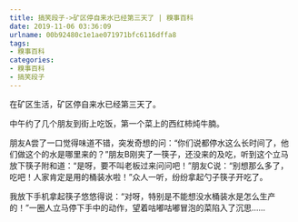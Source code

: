 ```yaml
---
title: 搞笑段子->矿区停自来水已经第三天了 | 糗事百科
date: 2019-11-06 03:36:09
urlname: 00b92480c1e1ae071971bfc6116dffa8
tags: 
- 糗事百科
categories:
- 糗事百科
- 搞笑段子
---
```

在矿区生活，矿区停自来水已经第三天了。

中午约了几个朋友到街上吃饭，第一个菜上的西红柿炖牛腩。

朋友A尝了一口觉得味道不错，突发奇想的问：“你们说都停水这么长时间了，他们做这个的水是哪里来的？”朋友B刚夹了一筷子，还没来的及吃，听到这个立马放下筷子附和道：“是呀，要不叫老板过来问问吧！”朋友C说：“别想那么多了，吃吧！人家肯定是用的桶装水啦！”众人一听，纷纷拿起勺子筷子开吃了。

我放下手机拿起筷子悠悠得说：“对呀，特别是不能想没水桶装水是怎么生产的！”一圈人立马停下手中的动作，望着咕嘟咕嘟冒泡的菜陷入了沉思……


